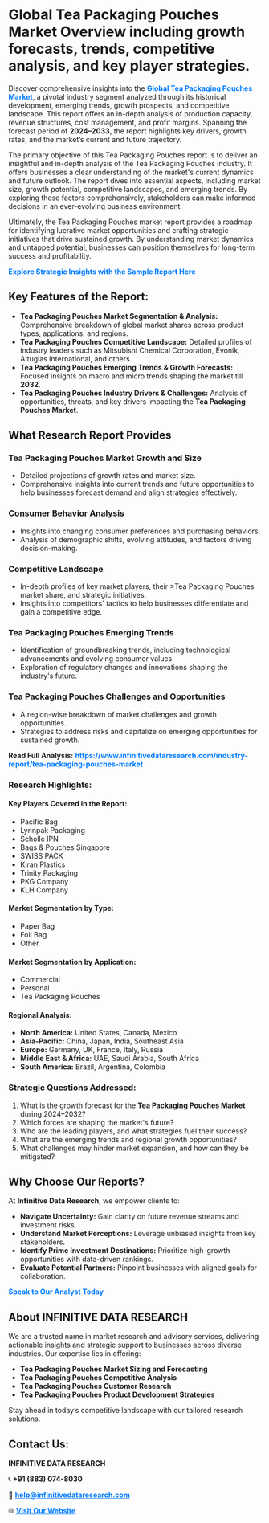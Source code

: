 <h1>Global Tea Packaging Pouches Market Overview including growth forecasts, trends, competitive analysis, and key player strategies.</h1>
<p>
Discover comprehensive insights into the 
<a href="https://www.infinitivedataresearch.com/industry-report/tea-packaging-pouches-market" rel="dofollow" style="color: #007BFF; text-decoration: none;"><strong>Global Tea Packaging Pouches Market</strong></a>, a pivotal industry segment analyzed through its historical development, emerging trends, growth prospects, and competitive landscape. This report offers an in-depth analysis of production capacity, revenue structures, cost management, and profit margins. Spanning the forecast period of <strong>2024–2033</strong>, the report highlights key drivers, growth rates, and the market’s current and future trajectory.
</p>
<p>
The primary objective of this Tea Packaging Pouches report is to deliver an insightful and in-depth analysis of the Tea Packaging Pouches industry. It offers businesses a clear understanding of the market's current dynamics and future outlook. The report dives into essential aspects, including market size, growth potential, competitive landscapes, and emerging trends. By exploring these factors comprehensively, stakeholders can make informed decisions in an ever-evolving business environment.
</p>
<p>
Ultimately, the Tea Packaging Pouches market report provides a roadmap for identifying lucrative market opportunities and crafting strategic initiatives that drive sustained growth. By understanding market dynamics and untapped potential, businesses can position themselves for long-term success and profitability.
</p>
<p>
<a href="https://www.infinitivedataresearch.com/request-sample/reportId=110362" style="color: #007BFF; text-decoration: none;"><strong>Explore Strategic Insights with the Sample Report Here</strong></a>
</p>

<h2>Key Features of the Report:</h2>
<ul>
<li><strong>Tea Packaging Pouches Market Segmentation & Analysis:</strong> Comprehensive breakdown of global market shares across product types, applications, and regions.</li>
<li><strong>Tea Packaging Pouches Competitive Landscape:</strong> Detailed profiles of industry leaders such as Mitsubishi Chemical Corporation, Evonik, Altuglas International, and others.</li>
<li><strong>Tea Packaging Pouches Emerging Trends & Growth Forecasts:</strong> Focused insights on macro and micro trends shaping the market till <strong>2032</strong>.</li>
<li><strong>Tea Packaging Pouches Industry Drivers & Challenges:</strong> Analysis of opportunities, threats, and key drivers impacting the <strong>Tea Packaging Pouches Market</strong>.</li>
</ul>

<h2>What Research Report Provides</h2>
<h3>Tea Packaging Pouches Market Growth and Size</h3>
<ul>
<li>Detailed projections of growth rates and market size.</li>
<li>Comprehensive insights into current trends and future opportunities to help businesses forecast demand and align strategies effectively.</li>
</ul>

<h3>Consumer Behavior Analysis</h3>
<ul>
<li>Insights into changing consumer preferences and purchasing behaviors.</li>
<li>Analysis of demographic shifts, evolving attitudes, and factors driving decision-making.</li>
</ul>

<h3>Competitive Landscape</h3>
<ul>
<li>In-depth profiles of key market players, their >Tea Packaging Pouches market share, and strategic initiatives.</li>
<li>Insights into competitors' tactics to help businesses differentiate and gain a competitive edge.</li>
</ul>

<h3>Tea Packaging Pouches Emerging Trends</h3>
<ul>
<li>Identification of groundbreaking trends, including technological advancements and evolving consumer values.</li>
<li>Exploration of regulatory changes and innovations shaping the industry's future.</li>
</ul>

<h3>Tea Packaging Pouches Challenges and Opportunities</h3>
<ul>
<li>A region-wise breakdown of market challenges and growth opportunities.</li>
<li>Strategies to address risks and capitalize on emerging opportunities for sustained growth.</li>
</ul>
<p><strong>Read Full Analysis:</strong> <a href="https://www.infinitivedataresearch.com/industry-report/tea-packaging-pouches-market" rel="dofollow" style="color: #007BFF; text-decoration: none;"><strong>https://www.infinitivedataresearch.com/industry-report/tea-packaging-pouches-market</strong></a></p>
<h3>Research Highlights:</h3>
<h4>Key Players Covered in the Report:</h4>
<ul><li>Pacific Bag</li><li>Lynnpak Packaging</li><li>Scholle IPN</li><li>Bags &amp; Pouches Singapore</li><li>SWISS PACK</li><li>Kiran Plastics</li><li>Trinity Packaging</li><li>PKG Company</li><li>KLH Company</li></ul>
<h4>Market Segmentation by Type:</h4>
<ul><li>Paper Bag</li><li>Foil Bag</li><li>Other</li></ul>
<h4>Market Segmentation by Application:</h4>
<ul><li>Commercial</li><li>Personal</li><li>Tea Packaging Pouches</li></ul>

<h4>Regional Analysis:</h4>
<ul>
<li><strong>North America:</strong> United States, Canada, Mexico</li>
<li><strong>Asia-Pacific:</strong> China, Japan, India, Southeast Asia</li>
<li><strong>Europe:</strong> Germany, UK, France, Italy, Russia</li>
<li><strong>Middle East & Africa:</strong> UAE, Saudi Arabia, South Africa</li>
<li><strong>South America:</strong> Brazil, Argentina, Colombia</li>
</ul>

<h3>Strategic Questions Addressed:</h3>
<ol>
<li>What is the growth forecast for the <strong>Tea Packaging Pouches Market</strong> during 2024–2032?</li>
<li>Which forces are shaping the market's future?</li>
<li>Who are the leading players, and what strategies fuel their success?</li>
<li>What are the emerging trends and regional growth opportunities?</li>
<li>What challenges may hinder market expansion, and how can they be mitigated?</li>
</ol>

<h2>Why Choose Our Reports?</h2>
<p>At <strong>Infinitive Data Research</strong>, we empower clients to:</p>
<ul>
<li><strong>Navigate Uncertainty:</strong> Gain clarity on future revenue streams and investment risks.</li>
<li><strong>Understand Market Perceptions:</strong> Leverage unbiased insights from key stakeholders.</li>
<li><strong>Identify Prime Investment Destinations:</strong> Prioritize high-growth opportunities with data-driven rankings.</li>
<li><strong>Evaluate Potential Partners:</strong> Pinpoint businesses with aligned goals for collaboration.</li>
</ul>
<p><a href="https://www.infinitivedataresearch.com/industry-report/tea-packaging-pouches-market" rel="dofollow" style="color: #007BFF; text-decoration: none;"><strong>Speak to Our Analyst Today</strong></a></p>

<h2>About INFINITIVE DATA RESEARCH</h2>
<p>We are a trusted name in market research and advisory services, delivering actionable insights and strategic support to businesses across diverse industries. Our expertise lies in offering:</p>
<ul>
<li><strong>Tea Packaging Pouches Market Sizing and Forecasting</strong></li>
<li><strong>Tea Packaging Pouches Competitive Analysis</strong></li>
<li><strong>Tea Packaging Pouches Customer Research</strong></li>
<li><strong>Tea Packaging Pouches Product Development Strategies</strong></li>
</ul>
<p>Stay ahead in today’s competitive landscape with our tailored research solutions.</p>

<h2>Contact Us:</h2>
<p><strong>INFINITIVE DATA RESEARCH</strong></p>
<p>📞 <strong>+91 (883) 074-8030</strong></p>
<p>📧 <strong><a href="mailto:help@infinitivedataresearch.com" style="color: #007BFF;">help@infinitivedataresearch.com</a></strong></p>
<p>🌐 <strong><a href="https://www.infinitivedataresearch.com" rel="dofollow" style="color: #007BFF;">Visit Our Website</a></strong></p>
